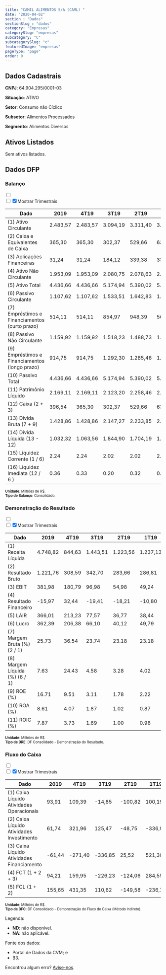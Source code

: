 ```yaml
---  
title: "CAMIL ALIMENTOS S/A (CAML) "  
date: "2020-04-02"  
section : "Dados"  
sectionSlug : "dados"  
category: "Empresas"  
categorySlug: "empresas"  
subcategory: "C"  
subcategorySlug: "c"  
featuredImage: "empresas"  
pageType: "page"  
order: 0  
---
```



## Dados Cadastrais


**CNPJ**: 64.904.295/0001-03

**Situação**: ATIVO

**Setor**: Consumo não Cíclico

**Subsetor**: Alimentos Processados

**Segmento**: Alimentos Diversos


## Ativos Listados


Sem ativos listados.




## Dados DFP

### Balanço
  
<input type='checkbox' class='toggleCommand' id='toggleBalanco' name='toggleBalanco'>  
<div class='filter-group-balanco'>  
<div class='check_button_balanco'>  
<label for='toggleBalanco'>  
<input type='checkbox' data-filter-col='trimBalanco'><input type='checkbox' data-filter-col='trimBalanco' checked><span>Mostrar Trimestrais</span>  
</label>  
</div>  
</div>  
<div class='overflow balancoTableWrapper'>  
<table class='balancoTable'>  
<thead>  
<tr>  
<th class='dataHeader fixedLeftColumn'>Dado</th>  
<th>2019</th>  
<th class='trimHeader' data-col='trimBalanco'>4T19</th>  
<th class='trimHeader' data-col='trimBalanco'>3T19</th>  
<th class='trimHeader' data-col='trimBalanco'>2T19</th>  
<th class='trimHeader' data-col='trimBalanco'>1T19</th>  
<th>2018</th>  
<th class='trimHeader' data-col='trimBalanco'>4T18</th>  
<th class='trimHeader' data-col='trimBalanco'>3T18</th>  
<th class='trimHeader' data-col='trimBalanco'>2T18</th>  
<th class='trimHeader' data-col='trimBalanco'>1T18</th>  
<th>2017</th>  
<th class='trimHeader' data-col='trimBalanco'>4T17</th>  
<th class='trimHeader' data-col='trimBalanco'>3T17</th>  
<th class='trimHeader' data-col='trimBalanco'>2T17</th>  
<th class='trimHeader' data-col='trimBalanco'>1T17</th>  
<th>2016</th>  
<th class='trimHeader' data-col='trimBalanco'>4T16</th>  
<th class='trimHeader' data-col='trimBalanco'>3T16</th>  
<th class='trimHeader' data-col='trimBalanco'>2T16</th>  
<th class='trimHeader' data-col='trimBalanco'>1T16</th>  
</tr>  
</thead>  
<tbody>  
<tr class='trContaAtivo'>  
<td class='leftAlignCell rowDescription fixedLeftColumn'>(1) Ativo Circulante</td>  
<td>2.483,57</td>  
<td data-col='trimBalanco' class='trimData'>2.483,57</td>  
<td data-col='trimBalanco' class='trimData'>3.094,19</td>  
<td data-col='trimBalanco' class='trimData'>3.311,40</td>  
<td data-col='trimBalanco' class='trimData'>3.604,43</td>  
<td>2.291,11</td>  
<td data-col='trimBalanco' class='trimData'>2.291,11</td>  
<td data-col='trimBalanco' class='trimData'>2.769,37</td>  
<td data-col='trimBalanco' class='trimData'>2.797,39</td>  
<td data-col='trimBalanco' class='trimData'>2.868,59</td>  
<td>2.379,83</td>  
<td data-col='trimBalanco' class='trimData'>2.379,83</td>  
<td data-col='trimBalanco' class='trimData'>2.206,25</td>  
<td data-col='trimBalanco' class='trimData'>2.331,31</td>  
<td data-col='trimBalanco' class='trimData'>2.489,29</td>  
<td>ND</td>  
<td data-col='trimBalanco' class='trimData'>ND</td>  
<td data-col='trimBalanco' class='trimData'>2.379,83</td>  
<td data-col='trimBalanco' class='trimData'>2.379,83</td>  
<td data-col='trimBalanco' class='trimData'>2.379,83</td>  
</tr>  
<tr class='trContaAtivo'>  
<td class='leftAlignCell rowDescription fixedLeftColumn'>(2) Caixa e Equivalentes de Caixa</td>  
<td>365,30</td>  
<td data-col='trimBalanco' class='trimData'>365,30</td>  
<td data-col='trimBalanco' class='trimData'>302,37</td>  
<td data-col='trimBalanco' class='trimData'>529,66</td>  
<td data-col='trimBalanco' class='trimData'>630,72</td>  
<td>276,47</td>  
<td data-col='trimBalanco' class='trimData'>276,47</td>  
<td data-col='trimBalanco' class='trimData'>222,63</td>  
<td data-col='trimBalanco' class='trimData'>369,10</td>  
<td data-col='trimBalanco' class='trimData'>572,27</td>  
<td>139,70</td>  
<td data-col='trimBalanco' class='trimData'>139,70</td>  
<td data-col='trimBalanco' class='trimData'>187,43</td>  
<td data-col='trimBalanco' class='trimData'>202,19</td>  
<td data-col='trimBalanco' class='trimData'>268,62</td>  
<td>ND</td>  
<td data-col='trimBalanco' class='trimData'>ND</td>  
<td data-col='trimBalanco' class='trimData'>139,70</td>  
<td data-col='trimBalanco' class='trimData'>139,70</td>  
<td data-col='trimBalanco' class='trimData'>139,70</td>  
</tr>  
<tr class='trContaAtivo'>  
<td class='leftAlignCell rowDescription fixedLeftColumn'>(3) Aplicações Financeiras</td>  
<td>31,24</td>  
<td data-col='trimBalanco' class='trimData'>31,24</td>  
<td data-col='trimBalanco' class='trimData'>184,12</td>  
<td data-col='trimBalanco' class='trimData'>339,38</td>  
<td data-col='trimBalanco' class='trimData'>334,98</td>  
<td>406,31</td>  
<td data-col='trimBalanco' class='trimData'>406,31</td>  
<td data-col='trimBalanco' class='trimData'>238,61</td>  
<td data-col='trimBalanco' class='trimData'>296,80</td>  
<td data-col='trimBalanco' class='trimData'>153,38</td>  
<td>470,68</td>  
<td data-col='trimBalanco' class='trimData'>470,68</td>  
<td data-col='trimBalanco' class='trimData'>204,55</td>  
<td data-col='trimBalanco' class='trimData'>184,71</td>  
<td data-col='trimBalanco' class='trimData'>21,76</td>  
<td>ND</td>  
<td data-col='trimBalanco' class='trimData'>ND</td>  
<td data-col='trimBalanco' class='trimData'>470,68</td>  
<td data-col='trimBalanco' class='trimData'>470,68</td>  
<td data-col='trimBalanco' class='trimData'>470,68</td>  
</tr>  
<tr class='trContaAtivo'>  
<td class='leftAlignCell rowDescription fixedLeftColumn'>(4) Ativo Não Circulante</td>  
<td>1.953,09</td>  
<td data-col='trimBalanco' class='trimData'>1.953,09</td>  
<td data-col='trimBalanco' class='trimData'>2.080,75</td>  
<td data-col='trimBalanco' class='trimData'>2.078,63</td>  
<td data-col='trimBalanco' class='trimData'>2.047,11</td>  
<td>1.490,06</td>  
<td data-col='trimBalanco' class='trimData'>1.490,06</td>  
<td data-col='trimBalanco' class='trimData'>1.547,90</td>  
<td data-col='trimBalanco' class='trimData'>1.597,35</td>  
<td data-col='trimBalanco' class='trimData'>1.558,60</td>  
<td>1.450,81</td>  
<td data-col='trimBalanco' class='trimData'>1.450,81</td>  
<td data-col='trimBalanco' class='trimData'>1.463,20</td>  
<td data-col='trimBalanco' class='trimData'>1.451,73</td>  
<td data-col='trimBalanco' class='trimData'>1.455,63</td>  
<td>ND</td>  
<td data-col='trimBalanco' class='trimData'>ND</td>  
<td data-col='trimBalanco' class='trimData'>1.450,81</td>  
<td data-col='trimBalanco' class='trimData'>1.450,81</td>  
<td data-col='trimBalanco' class='trimData'>1.450,81</td>  
</tr>  
<tr class='trContaAtivo'>  
<td class='leftAlignCell rowDescription fixedLeftColumn'>(5) Ativo Total</td>  
<td>4.436,66</td>  
<td data-col='trimBalanco' class='trimData'>4.436,66</td>  
<td data-col='trimBalanco' class='trimData'>5.174,94</td>  
<td data-col='trimBalanco' class='trimData'>5.390,02</td>  
<td data-col='trimBalanco' class='trimData'>5.651,54</td>  
<td>3.781,17</td>  
<td data-col='trimBalanco' class='trimData'>3.781,17</td>  
<td data-col='trimBalanco' class='trimData'>4.317,28</td>  
<td data-col='trimBalanco' class='trimData'>4.394,73</td>  
<td data-col='trimBalanco' class='trimData'>4.427,18</td>  
<td>3.830,64</td>  
<td data-col='trimBalanco' class='trimData'>3.830,64</td>  
<td data-col='trimBalanco' class='trimData'>3.669,45</td>  
<td data-col='trimBalanco' class='trimData'>3.783,05</td>  
<td data-col='trimBalanco' class='trimData'>3.944,93</td>  
<td>ND</td>  
<td data-col='trimBalanco' class='trimData'>ND</td>  
<td data-col='trimBalanco' class='trimData'>3.830,64</td>  
<td data-col='trimBalanco' class='trimData'>3.830,64</td>  
<td data-col='trimBalanco' class='trimData'>3.830,64</td>  
</tr>  
<tr class='trContaPassivo'>  
<td class='leftAlignCell rowDescription fixedLeftColumn'>(6) Passivo Circulante</td>  
<td>1.107,62</td>  
<td data-col='trimBalanco' class='trimData'>1.107,62</td>  
<td data-col='trimBalanco' class='trimData'>1.533,51</td>  
<td data-col='trimBalanco' class='trimData'>1.642,83</td>  
<td data-col='trimBalanco' class='trimData'>1.652,74</td>  
<td>659,79</td>  
<td data-col='trimBalanco' class='trimData'>659,79</td>  
<td data-col='trimBalanco' class='trimData'>920,33</td>  
<td data-col='trimBalanco' class='trimData'>1.043,07</td>  
<td data-col='trimBalanco' class='trimData'>1.198,17</td>  
<td>1.410,37</td>  
<td data-col='trimBalanco' class='trimData'>1.410,37</td>  
<td data-col='trimBalanco' class='trimData'>669,40</td>  
<td data-col='trimBalanco' class='trimData'>1.038,04</td>  
<td data-col='trimBalanco' class='trimData'>1.623,65</td>  
<td>ND</td>  
<td data-col='trimBalanco' class='trimData'>ND</td>  
<td data-col='trimBalanco' class='trimData'>1.410,37</td>  
<td data-col='trimBalanco' class='trimData'>1.410,37</td>  
<td data-col='trimBalanco' class='trimData'>1.410,37</td>  
</tr>  
<tr class='trContaPassivo'>  
<td class='leftAlignCell rowDescription fixedLeftColumn'>(7) Empréstimos e Financiamentos (curto prazo)</td>  
<td>514,11</td>  
<td data-col='trimBalanco' class='trimData'>514,11</td>  
<td data-col='trimBalanco' class='trimData'>854,97</td>  
<td data-col='trimBalanco' class='trimData'>948,39</td>  
<td data-col='trimBalanco' class='trimData'>569,52</td>  
<td>159,88</td>  
<td data-col='trimBalanco' class='trimData'>159,88</td>  
<td data-col='trimBalanco' class='trimData'>275,90</td>  
<td data-col='trimBalanco' class='trimData'>362,23</td>  
<td data-col='trimBalanco' class='trimData'>229,77</td>  
<td>780,17</td>  
<td data-col='trimBalanco' class='trimData'>780,17</td>  
<td data-col='trimBalanco' class='trimData'>179,31</td>  
<td data-col='trimBalanco' class='trimData'>471,48</td>  
<td data-col='trimBalanco' class='trimData'>608,40</td>  
<td>ND</td>  
<td data-col='trimBalanco' class='trimData'>ND</td>  
<td data-col='trimBalanco' class='trimData'>780,17</td>  
<td data-col='trimBalanco' class='trimData'>780,17</td>  
<td data-col='trimBalanco' class='trimData'>780,17</td>  
</tr>  
<tr class='trContaPassivo'>  
<td class='leftAlignCell rowDescription fixedLeftColumn'>(8) Passivo Não Circulante</td>  
<td>1.159,92</td>  
<td data-col='trimBalanco' class='trimData'>1.159,92</td>  
<td data-col='trimBalanco' class='trimData'>1.518,23</td>  
<td data-col='trimBalanco' class='trimData'>1.488,73</td>  
<td data-col='trimBalanco' class='trimData'>1.760,02</td>  
<td>1.300,29</td>  
<td data-col='trimBalanco' class='trimData'>1.300,29</td>  
<td data-col='trimBalanco' class='trimData'>1.305,76</td>  
<td data-col='trimBalanco' class='trimData'>1.309,09</td>  
<td data-col='trimBalanco' class='trimData'>1.308,66</td>  
<td>1.059,55</td>  
<td data-col='trimBalanco' class='trimData'>1.059,55</td>  
<td data-col='trimBalanco' class='trimData'>1.179,04</td>  
<td data-col='trimBalanco' class='trimData'>1.369,06</td>  
<td data-col='trimBalanco' class='trimData'>979,78</td>  
<td>ND</td>  
<td data-col='trimBalanco' class='trimData'>ND</td>  
<td data-col='trimBalanco' class='trimData'>1.059,55</td>  
<td data-col='trimBalanco' class='trimData'>1.059,55</td>  
<td data-col='trimBalanco' class='trimData'>1.059,55</td>  
</tr>  
<tr class='trContaPassivo'>  
<td class='leftAlignCell rowDescription fixedLeftColumn'>(9) Empréstimos e Financiamentos (longo prazo)</td>  
<td>914,75</td>  
<td data-col='trimBalanco' class='trimData'>914,75</td>  
<td data-col='trimBalanco' class='trimData'>1.292,30</td>  
<td data-col='trimBalanco' class='trimData'>1.285,46</td>  
<td data-col='trimBalanco' class='trimData'>1.547,38</td>  
<td>1.125,81</td>  
<td data-col='trimBalanco' class='trimData'>1.125,81</td>  
<td data-col='trimBalanco' class='trimData'>1.110,05</td>  
<td data-col='trimBalanco' class='trimData'>1.129,02</td>  
<td data-col='trimBalanco' class='trimData'>1.132,80</td>  
<td>877,12</td>  
<td data-col='trimBalanco' class='trimData'>877,12</td>  
<td data-col='trimBalanco' class='trimData'>990,70</td>  
<td data-col='trimBalanco' class='trimData'>1.164,68</td>  
<td data-col='trimBalanco' class='trimData'>789,82</td>  
<td>ND</td>  
<td data-col='trimBalanco' class='trimData'>ND</td>  
<td data-col='trimBalanco' class='trimData'>877,12</td>  
<td data-col='trimBalanco' class='trimData'>877,12</td>  
<td data-col='trimBalanco' class='trimData'>877,12</td>  
</tr>  
<tr class='trContaPassivo'>  
<td class='leftAlignCell rowDescription fixedLeftColumn'>(10) Passivo Total</td>  
<td>4.436,66</td>  
<td data-col='trimBalanco' class='trimData'>4.436,66</td>  
<td data-col='trimBalanco' class='trimData'>5.174,94</td>  
<td data-col='trimBalanco' class='trimData'>5.390,02</td>  
<td data-col='trimBalanco' class='trimData'>5.651,54</td>  
<td>3.781,17</td>  
<td data-col='trimBalanco' class='trimData'>3.781,17</td>  
<td data-col='trimBalanco' class='trimData'>4.317,28</td>  
<td data-col='trimBalanco' class='trimData'>4.394,73</td>  
<td data-col='trimBalanco' class='trimData'>4.427,18</td>  
<td>3.830,64</td>  
<td data-col='trimBalanco' class='trimData'>3.830,64</td>  
<td data-col='trimBalanco' class='trimData'>3.669,45</td>  
<td data-col='trimBalanco' class='trimData'>3.783,05</td>  
<td data-col='trimBalanco' class='trimData'>3.944,93</td>  
<td>ND</td>  
<td data-col='trimBalanco' class='trimData'>ND</td>  
<td data-col='trimBalanco' class='trimData'>3.830,64</td>  
<td data-col='trimBalanco' class='trimData'>3.830,64</td>  
<td data-col='trimBalanco' class='trimData'>3.830,64</td>  
</tr>  
<tr class='trContaPassivo'>  
<td class='leftAlignCell rowDescription fixedLeftColumn'>(11) Patrimônio Líquido</td>  
<td>2.169,11</td>  
<td data-col='trimBalanco' class='trimData'>2.169,11</td>  
<td data-col='trimBalanco' class='trimData'>2.123,20</td>  
<td data-col='trimBalanco' class='trimData'>2.258,46</td>  
<td data-col='trimBalanco' class='trimData'>2.238,77</td>  
<td>1.821,10</td>  
<td data-col='trimBalanco' class='trimData'>1.821,10</td>  
<td data-col='trimBalanco' class='trimData'>2.091,19</td>  
<td data-col='trimBalanco' class='trimData'>2.042,57</td>  
<td data-col='trimBalanco' class='trimData'>1.920,36</td>  
<td>1.360,72</td>  
<td data-col='trimBalanco' class='trimData'>1.360,72</td>  
<td data-col='trimBalanco' class='trimData'>1.821,01</td>  
<td data-col='trimBalanco' class='trimData'>1.375,95</td>  
<td data-col='trimBalanco' class='trimData'>1.341,49</td>  
<td>ND</td>  
<td data-col='trimBalanco' class='trimData'>ND</td>  
<td data-col='trimBalanco' class='trimData'>1.360,72</td>  
<td data-col='trimBalanco' class='trimData'>1.360,72</td>  
<td data-col='trimBalanco' class='trimData'>1.360,72</td>  
</tr>  
<tr>  
<td class='leftAlignCell rowDescription fixedLeftColumn'>(12) Caixa (2 + 3)</td>  
<td class='positiveNumber'>396,54</td>  
<td class='positiveNumber trimData' data-col='trimBalanco'>365,30</td>  
<td class='positiveNumber trimData' data-col='trimBalanco'>302,37</td>  
<td class='positiveNumber trimData' data-col='trimBalanco'>529,66</td>  
<td class='positiveNumber trimData' data-col='trimBalanco'>630,72</td>  
<td class='positiveNumber'>682,77</td>  
<td class='positiveNumber trimData' data-col='trimBalanco'>276,47</td>  
<td class='positiveNumber trimData' data-col='trimBalanco'>222,63</td>  
<td class='positiveNumber trimData' data-col='trimBalanco'>369,10</td>  
<td class='positiveNumber trimData' data-col='trimBalanco'>572,27</td>  
<td class='positiveNumber'>610,38</td>  
<td class='positiveNumber trimData' data-col='trimBalanco'>139,70</td>  
<td class='positiveNumber trimData' data-col='trimBalanco'>187,43</td>  
<td class='positiveNumber trimData' data-col='trimBalanco'>202,19</td>  
<td class='positiveNumber trimData' data-col='trimBalanco'>268,62</td>  
<td>ND</td>  
<td data-col='trimBalanco' class='trimData'>ND</td>  
<td class='positiveNumber trimData' data-col='trimBalanco'>139,70</td>  
<td class='positiveNumber trimData' data-col='trimBalanco'>139,70</td>  
<td class='positiveNumber trimData' data-col='trimBalanco'>139,70</td>  
</tr>  
<tr class='trDividaBruta'>  
<td class='leftAlignCell rowDescription fixedLeftColumn'>(13) Dívida Bruta (7 + 9)</td>  
<td class='negativeNumber'>1.428,86</td>  
<td class='negativeNumber trimData' data-col='trimBalanco'>1.428,86</td>  
<td class='negativeNumber trimData' data-col='trimBalanco'>2.147,27</td>  
<td class='negativeNumber trimData' data-col='trimBalanco'>2.233,85</td>  
<td class='negativeNumber trimData' data-col='trimBalanco'>2.116,90</td>  
<td class='negativeNumber'>1.285,69</td>  
<td class='negativeNumber trimData' data-col='trimBalanco'>1.285,69</td>  
<td class='negativeNumber trimData' data-col='trimBalanco'>1.385,96</td>  
<td class='negativeNumber trimData' data-col='trimBalanco'>1.491,26</td>  
<td class='negativeNumber trimData' data-col='trimBalanco'>1.362,57</td>  
<td class='negativeNumber'>1.657,29</td>  
<td class='negativeNumber trimData' data-col='trimBalanco'>1.657,29</td>  
<td class='negativeNumber trimData' data-col='trimBalanco'>1.170,01</td>  
<td class='negativeNumber trimData' data-col='trimBalanco'>1.636,16</td>  
<td class='negativeNumber trimData' data-col='trimBalanco'>1.398,22</td>  
<td>ND</td>  
<td data-col='trimBalanco' class='trimData'>ND</td>  
<td class='negativeNumber trimData' data-col='trimBalanco'>1.657,29</td>  
<td class='negativeNumber trimData' data-col='trimBalanco'>1.657,29</td>  
<td class='negativeNumber trimData' data-col='trimBalanco'>1.657,29</td>  
</tr>  
<tr>  
<td class='leftAlignCell rowDescription fixedLeftColumn'>(14) Dívida Líquida  (13 - 12)</td>  
<td class='negativeNumber'>1.032,32</td>  
<td class='negativeNumber trimData' data-col='trimBalanco'>1.063,56</td>  
<td class='negativeNumber trimData' data-col='trimBalanco'>1.844,90</td>  
<td class='negativeNumber trimData' data-col='trimBalanco'>1.704,19</td>  
<td class='negativeNumber trimData' data-col='trimBalanco'>1.486,18</td>  
<td class='negativeNumber'>602,92</td>  
<td class='negativeNumber trimData' data-col='trimBalanco'>1.009,22</td>  
<td class='negativeNumber trimData' data-col='trimBalanco'>1.163,32</td>  
<td class='negativeNumber trimData' data-col='trimBalanco'>1.122,15</td>  
<td class='negativeNumber trimData' data-col='trimBalanco'>790,30</td>  
<td class='negativeNumber'>1.046,91</td>  
<td class='negativeNumber trimData' data-col='trimBalanco'>1.517,59</td>  
<td class='negativeNumber trimData' data-col='trimBalanco'>982,57</td>  
<td class='negativeNumber trimData' data-col='trimBalanco'>1.433,98</td>  
<td class='negativeNumber trimData' data-col='trimBalanco'>1.129,60</td>  
<td>ND</td>  
<td data-col='trimBalanco' class='trimData'>ND</td>  
<td class='negativeNumber trimData' data-col='trimBalanco'>1.517,59</td>  
<td class='negativeNumber trimData' data-col='trimBalanco'>1.517,59</td>  
<td class='negativeNumber trimData' data-col='trimBalanco'>1.517,59</td>  
</tr>  
<tr>  
<td class='leftAlignCell rowDescription fixedLeftColumn'>(15) Liquidez Corrente (1 / 6)</td>  
<td>2.24</td>  
<td data-col='trimBalanco' class='trimData'>2.24</td>  
<td data-col='trimBalanco' class='trimData'>2.02</td>  
<td data-col='trimBalanco' class='trimData'>2.02</td>  
<td data-col='trimBalanco' class='trimData'>2.18</td>  
<td>3.47</td>  
<td data-col='trimBalanco' class='trimData'>3.47</td>  
<td data-col='trimBalanco' class='trimData'>3.01</td>  
<td data-col='trimBalanco' class='trimData'>2.68</td>  
<td data-col='trimBalanco' class='trimData'>2.39</td>  
<td>1.69</td>  
<td data-col='trimBalanco' class='trimData'>1.69</td>  
<td data-col='trimBalanco' class='trimData'>3.30</td>  
<td data-col='trimBalanco' class='trimData'>2.25</td>  
<td data-col='trimBalanco' class='trimData'>1.53</td>  
<td>ND</td>  
<td data-col='trimBalanco' class='trimData'>ND</td>  
<td data-col='trimBalanco' class='trimData'>1.69</td>  
<td data-col='trimBalanco' class='trimData'>1.69</td>  
<td data-col='trimBalanco' class='trimData'>1.69</td>  
</tr>  
<tr>  
<td class='leftAlignCell rowDescription fixedLeftColumn'>(16) Liquidez Imediata  (12 / 6 )</td>  
<td>0.36</td>  
<td data-col='trimBalanco' class='trimData'>0.33</td>  
<td data-col='trimBalanco' class='trimData'>0.20</td>  
<td data-col='trimBalanco' class='trimData'>0.32</td>  
<td data-col='trimBalanco' class='trimData'>0.38</td>  
<td>1.03</td>  
<td data-col='trimBalanco' class='trimData'>0.42</td>  
<td data-col='trimBalanco' class='trimData'>0.24</td>  
<td data-col='trimBalanco' class='trimData'>0.35</td>  
<td data-col='trimBalanco' class='trimData'>0.48</td>  
<td>0.43</td>  
<td data-col='trimBalanco' class='trimData'>0.10</td>  
<td data-col='trimBalanco' class='trimData'>0.28</td>  
<td data-col='trimBalanco' class='trimData'>0.19</td>  
<td data-col='trimBalanco' class='trimData'>0.17</td>  
<td>ND</td>  
<td data-col='trimBalanco' class='trimData'>ND</td>  
<td data-col='trimBalanco' class='trimData'>0.10</td>  
<td data-col='trimBalanco' class='trimData'>0.10</td>  
<td data-col='trimBalanco' class='trimData'>0.10</td>  
</tr>  
</tbody>  
</table>  
</div>  
<p style='font-size:0.7rem; margin:0px;'><strong>Unidade</strong>: Milhões de R$.</p>  
<p style='font-size:0.7rem; margin:0px;'><strong>Tipo de Balanço</strong>: Consolidado.</p>


### Demonstração do Resultado
  
<input type='checkbox' class='toggleCommand' id='toggleDRE' name='toggleDRE'>  
<div class='filter-group-dre'>  
<div class='check_button_dre'>  
<label for='toggleDRE'>  
<input type='checkbox' data-filter-col='trimDRE'><input type='checkbox' data-filter-col='trimDRE' checked><span>Mostrar Trimestrais</span>  
</label>  
</div>  
</div>  
<div class='overflow balancoTableWrapper'>  
<table class='balancoTable'>  
<thead>  
<tr>  
<th class='dataHeader fixedLeftColumn'>Dado</th>  
<th>2019</th>  
<th class='trimHeader' data-col='trimDRE'>4T19</th>  
<th class='trimHeader' data-col='trimDRE'>3T19</th>  
<th class='trimHeader' data-col='trimDRE'>2T19</th>  
<th class='trimHeader' data-col='trimDRE'>1T19</th>  
<th>2018</th>  
<th class='trimHeader' data-col='trimDRE'>4T18</th>  
<th class='trimHeader' data-col='trimDRE'>3T18</th>  
<th class='trimHeader' data-col='trimDRE'>2T18</th>  
<th class='trimHeader' data-col='trimDRE'>1T18</th>  
<th>2017</th>  
<th class='trimHeader' data-col='trimDRE'>4T17</th>  
<th class='trimHeader' data-col='trimDRE'>3T17</th>  
<th class='trimHeader' data-col='trimDRE'>2T17</th>  
<th class='trimHeader' data-col='trimDRE'>1T17</th>  
<th>2016</th>  
<th class='trimHeader' data-col='trimDRE'>4T16</th>  
<th class='trimHeader' data-col='trimDRE'>3T16</th>  
<th class='trimHeader' data-col='trimDRE'>2T16</th>  
<th class='trimHeader' data-col='trimDRE'>1T16</th>  
</tr>  
</thead>  
<tbody>  
<tr class='trDRE'>  
<td class='leftAlignCell rowDescription fixedLeftColumn'>(1) Receita Líquida</td>  
<td>4.748,82</td>  
<td data-col='trimDRE' class='trimData' >844,63</td>  
<td data-col='trimDRE' class='trimData' >1.443,51</td>  
<td data-col='trimDRE' class='trimData' >1.223,56</td>  
<td data-col='trimDRE' class='trimData' >1.237,13</td>  
<td>4.662,94</td>  
<td data-col='trimDRE' class='trimData' >1.246,10</td>  
<td data-col='trimDRE' class='trimData' >1.266,84</td>  
<td data-col='trimDRE' class='trimData' >1.145,64</td>  
<td data-col='trimDRE' class='trimData' >1.004,36</td>  
<td>4.947,73</td>  
<td data-col='trimDRE' class='trimData' >1.401,12</td>  
<td data-col='trimDRE' class='trimData' >1.159,16</td>  
<td data-col='trimDRE' class='trimData' >1.161,88</td>  
<td data-col='trimDRE' class='trimData' >1.225,56</td>  
<td>4.228,95</td>  
<td data-col='trimDRE' class='trimData' >543,53</td>  
<td data-col='trimDRE' class='trimData' >1.276,13</td>  
<td data-col='trimDRE' class='trimData' >1.273,07</td>  
<td data-col='trimDRE' class='trimData' >1.136,22</td>  
</tr>  
<tr class='trDRE'>  
<td class='leftAlignCell rowDescription fixedLeftColumn'>(2) Resultado Bruto</td>  
<td class='positiveNumberGreen'>1.221,76</td>  
<td data-col='trimDRE' class='trimData positiveNumberGreen' >308,59</td>  
<td data-col='trimDRE' class='trimData positiveNumberGreen' >342,70</td>  
<td data-col='trimDRE' class='trimData positiveNumberGreen' >283,66</td>  
<td data-col='trimDRE' class='trimData positiveNumberGreen' >286,81</td>  
<td class='positiveNumberGreen'>1.150,47</td>  
<td data-col='trimDRE' class='trimData positiveNumberGreen' >251,12</td>  
<td data-col='trimDRE' class='trimData positiveNumberGreen' >319,94</td>  
<td data-col='trimDRE' class='trimData positiveNumberGreen' >316,14</td>  
<td data-col='trimDRE' class='trimData positiveNumberGreen' >263,28</td>  
<td class='positiveNumberGreen'>1.221,14</td>  
<td data-col='trimDRE' class='trimData positiveNumberGreen' >355,54</td>  
<td data-col='trimDRE' class='trimData positiveNumberGreen' >285,94</td>  
<td data-col='trimDRE' class='trimData positiveNumberGreen' >282,25</td>  
<td data-col='trimDRE' class='trimData positiveNumberGreen' >297,40</td>  
<td class='positiveNumberGreen'>1.034,15</td>  
<td data-col='trimDRE' class='trimData positiveNumberGreen' >93,42</td>  
<td data-col='trimDRE' class='trimData positiveNumberGreen' >293,95</td>  
<td data-col='trimDRE' class='trimData positiveNumberGreen' >352,93</td>  
<td data-col='trimDRE' class='trimData positiveNumberGreen' >293,86</td>  
</tr>  
<tr class='trDRE'>  
<td class='leftAlignCell rowDescription fixedLeftColumn'>(3) EBIT</td>  
<td class='positiveNumberGreen'>381,98</td>  
<td data-col='trimDRE' class='trimData positiveNumberGreen' >180,79</td>  
<td data-col='trimDRE' class='trimData positiveNumberGreen' >96,98</td>  
<td data-col='trimDRE' class='trimData positiveNumberGreen' >54,98</td>  
<td data-col='trimDRE' class='trimData positiveNumberGreen' >49,24</td>  
<td class='positiveNumberGreen'>399,57</td>  
<td data-col='trimDRE' class='trimData positiveNumberGreen' >105,60</td>  
<td data-col='trimDRE' class='trimData positiveNumberGreen' >127,70</td>  
<td data-col='trimDRE' class='trimData positiveNumberGreen' >108,97</td>  
<td data-col='trimDRE' class='trimData positiveNumberGreen' >57,29</td>  
<td class='positiveNumberGreen'>460,39</td>  
<td data-col='trimDRE' class='trimData positiveNumberGreen' >156,92</td>  
<td data-col='trimDRE' class='trimData positiveNumberGreen' >105,66</td>  
<td data-col='trimDRE' class='trimData positiveNumberGreen' >91,75</td>  
<td data-col='trimDRE' class='trimData positiveNumberGreen' >106,05</td>  
<td class='positiveNumberGreen'>337,16</td>  
<td data-col='trimDRE' class='trimData negativeNumber' >-46,28</td>  
<td data-col='trimDRE' class='trimData positiveNumberGreen' >124,46</td>  
<td data-col='trimDRE' class='trimData positiveNumberGreen' >155,61</td>  
<td data-col='trimDRE' class='trimData positiveNumberGreen' >103,37</td>  
</tr>  
<tr class='trDRE'>  
<td class='leftAlignCell rowDescription fixedLeftColumn'>(4) Resultado Financeiro</td>  
<td class='negativeNumber'>-15,97</td>  
<td data-col='trimDRE' class='trimData positiveNumberGreen' >32,44</td>  
<td data-col='trimDRE' class='trimData negativeNumber' >-19,41</td>  
<td data-col='trimDRE' class='trimData negativeNumber' >-18,21</td>  
<td data-col='trimDRE' class='trimData negativeNumber' >-10,80</td>  
<td class='negativeNumber'>-74,40</td>  
<td data-col='trimDRE' class='trimData negativeNumber' >-75,05</td>  
<td data-col='trimDRE' class='trimData positiveNumberGreen' >18,81</td>  
<td data-col='trimDRE' class='trimData negativeNumber' >-6,14</td>  
<td data-col='trimDRE' class='trimData negativeNumber' >-12,02</td>  
<td class='negativeNumber'>-158,01</td>  
<td data-col='trimDRE' class='trimData negativeNumber' >-96,63</td>  
<td data-col='trimDRE' class='trimData negativeNumber' >-12,56</td>  
<td data-col='trimDRE' class='trimData negativeNumber' >-26,03</td>  
<td data-col='trimDRE' class='trimData negativeNumber' >-22,80</td>  
<td class='negativeNumber'>-155,94</td>  
<td data-col='trimDRE' class='trimData negativeNumber' >-37,26</td>  
<td data-col='trimDRE' class='trimData negativeNumber' >-33,32</td>  
<td data-col='trimDRE' class='trimData negativeNumber' >-52,66</td>  
<td data-col='trimDRE' class='trimData negativeNumber' >-32,71</td>  
</tr>  
<tr class='trDRE'>  
<td class='leftAlignCell rowDescription fixedLeftColumn'>(5) LAIR</td>  
<td class='positiveNumberGreen'>366,01</td>  
<td data-col='trimDRE' class='trimData positiveNumberGreen' >213,23</td>  
<td data-col='trimDRE' class='trimData positiveNumberGreen' >77,57</td>  
<td data-col='trimDRE' class='trimData positiveNumberGreen' >36,77</td>  
<td data-col='trimDRE' class='trimData positiveNumberGreen' >38,44</td>  
<td class='positiveNumberGreen'>325,17</td>  
<td data-col='trimDRE' class='trimData positiveNumberGreen' >30,55</td>  
<td data-col='trimDRE' class='trimData positiveNumberGreen' >146,51</td>  
<td data-col='trimDRE' class='trimData positiveNumberGreen' >102,83</td>  
<td data-col='trimDRE' class='trimData positiveNumberGreen' >45,28</td>  
<td class='positiveNumberGreen'>302,38</td>  
<td data-col='trimDRE' class='trimData positiveNumberGreen' >60,29</td>  
<td data-col='trimDRE' class='trimData positiveNumberGreen' >93,11</td>  
<td data-col='trimDRE' class='trimData positiveNumberGreen' >65,72</td>  
<td data-col='trimDRE' class='trimData positiveNumberGreen' >83,25</td>  
<td class='positiveNumberGreen'>181,21</td>  
<td data-col='trimDRE' class='trimData negativeNumber' >-83,54</td>  
<td data-col='trimDRE' class='trimData positiveNumberGreen' >91,14</td>  
<td data-col='trimDRE' class='trimData positiveNumberGreen' >102,96</td>  
<td data-col='trimDRE' class='trimData positiveNumberGreen' >70,66</td>  
</tr>  
<tr class='trDRE'>  
<td class='leftAlignCell rowDescription fixedLeftColumn'>(6) Lucro</td>  
<td class='positiveNumberGreen'>362,39</td>  
<td data-col='trimDRE' class='trimData positiveNumberGreen' >206,38</td>  
<td data-col='trimDRE' class='trimData positiveNumberGreen' >66,10</td>  
<td data-col='trimDRE' class='trimData positiveNumberGreen' >40,12</td>  
<td data-col='trimDRE' class='trimData positiveNumberGreen' >49,79</td>  
<td class='positiveNumberGreen'>250,66</td>  
<td data-col='trimDRE' class='trimData negativeNumber' >-11,26</td>  
<td data-col='trimDRE' class='trimData positiveNumberGreen' >150,29</td>  
<td data-col='trimDRE' class='trimData positiveNumberGreen' >79,07</td>  
<td data-col='trimDRE' class='trimData positiveNumberGreen' >32,56</td>  
<td class='positiveNumberGreen'>201,53</td>  
<td data-col='trimDRE' class='trimData positiveNumberGreen' >28,11</td>  
<td data-col='trimDRE' class='trimData positiveNumberGreen' >71,91</td>  
<td data-col='trimDRE' class='trimData positiveNumberGreen' >40,32</td>  
<td data-col='trimDRE' class='trimData positiveNumberGreen' >61,20</td>  
<td class='positiveNumberGreen'>110,78</td>  
<td data-col='trimDRE' class='trimData negativeNumber' >-70,79</td>  
<td data-col='trimDRE' class='trimData positiveNumberGreen' >67,19</td>  
<td data-col='trimDRE' class='trimData positiveNumberGreen' >63,54</td>  
<td data-col='trimDRE' class='trimData positiveNumberGreen' >50,83</td>  
</tr>  
<tr class='trDREMargem'>  
<td class='leftAlignCell rowDescription fixedLeftColumn'>(7) Margem Bruta (%) (2 / 1)</td>  
<td>25.73</td>  
<td data-col='trimDRE' class='trimData'>36.54</td>  
<td data-col='trimDRE' class='trimData'>23.74</td>  
<td data-col='trimDRE' class='trimData'>23.18</td>  
<td data-col='trimDRE' class='trimData'>23.18</td>  
<td>24.67</td>  
<td data-col='trimDRE' class='trimData'>20.15</td>  
<td data-col='trimDRE' class='trimData'>25.25</td>  
<td data-col='trimDRE' class='trimData'>27.59</td>  
<td data-col='trimDRE' class='trimData'>26.21</td>  
<td>24.68</td>  
<td data-col='trimDRE' class='trimData'>25.38</td>  
<td data-col='trimDRE' class='trimData'>24.67</td>  
<td data-col='trimDRE' class='trimData'>24.29</td>  
<td data-col='trimDRE' class='trimData'>24.27</td>  
<td>24.45</td>  
<td data-col='trimDRE' class='trimData'>17.19</td>  
<td data-col='trimDRE' class='trimData'>23.03</td>  
<td data-col='trimDRE' class='trimData'>27.72</td>  
<td data-col='trimDRE' class='trimData'>25.86</td>  
</tr>  
<tr class='trDREMargem'>  
<td class='leftAlignCell rowDescription fixedLeftColumn'>(8) Margem Líquida (%) (6 / 1)</td>  
<td>7.63</td>  
<td data-col='trimDRE' class='trimData'>24.43</td>  
<td data-col='trimDRE' class='trimData'>4.58</td>  
<td data-col='trimDRE' class='trimData'>3.28</td>  
<td data-col='trimDRE' class='trimData'>4.02</td>  
<td>5.38</td>  
<td data-col='trimDRE' class='trimData'>NA</td>  
<td data-col='trimDRE' class='trimData'>11.86</td>  
<td data-col='trimDRE' class='trimData'>6.90</td>  
<td data-col='trimDRE' class='trimData'>3.24</td>  
<td>4.07</td>  
<td data-col='trimDRE' class='trimData'>2.01</td>  
<td data-col='trimDRE' class='trimData'>6.20</td>  
<td data-col='trimDRE' class='trimData'>3.47</td>  
<td data-col='trimDRE' class='trimData'>4.99</td>  
<td>2.62</td>  
<td data-col='trimDRE' class='trimData'>NA</td>  
<td data-col='trimDRE' class='trimData'>5.27</td>  
<td data-col='trimDRE' class='trimData'>4.99</td>  
<td data-col='trimDRE' class='trimData'>4.47</td>  
</tr>  
<tr>  
<td class='leftAlignCell rowDescription fixedLeftColumn'>(9) ROE (%)</td>  
<td>16.71</td>  
<td data-col='trimDRE' class='trimData'>9.51</td>  
<td data-col='trimDRE' class='trimData'>3.11</td>  
<td data-col='trimDRE' class='trimData'>1.78</td>  
<td data-col='trimDRE' class='trimData'>2.22</td>  
<td>13.76</td>  
<td data-col='trimDRE' class='trimData'>NA</td>  
<td data-col='trimDRE' class='trimData'>7.19</td>  
<td data-col='trimDRE' class='trimData'>3.87</td>  
<td data-col='trimDRE' class='trimData'>1.70</td>  
<td>14.81</td>  
<td data-col='trimDRE' class='trimData'>2.07</td>  
<td data-col='trimDRE' class='trimData'>3.95</td>  
<td data-col='trimDRE' class='trimData'>2.93</td>  
<td data-col='trimDRE' class='trimData'>4.56</td>  
<td>ND</td>  
<td data-col='trimDRE' class='trimData'>ND</td>  
<td data-col='trimDRE' class='trimData'>4.94</td>  
<td data-col='trimDRE' class='trimData'>4.67</td>  
<td data-col='trimDRE' class='trimData'>3.74</td>  
</tr>  
<tr>  
<td class='leftAlignCell rowDescription fixedLeftColumn'>(10) ROA (%)</td>  
<td>8.61</td>  
<td data-col='trimDRE' class='trimData'>4.07</td>  
<td data-col='trimDRE' class='trimData'>1.87</td>  
<td data-col='trimDRE' class='trimData'>1.02</td>  
<td data-col='trimDRE' class='trimData'>0.87</td>  
<td>10.57</td>  
<td data-col='trimDRE' class='trimData'>2.79</td>  
<td data-col='trimDRE' class='trimData'>2.96</td>  
<td data-col='trimDRE' class='trimData'>2.48</td>  
<td data-col='trimDRE' class='trimData'>1.29</td>  
<td>12.02</td>  
<td data-col='trimDRE' class='trimData'>4.10</td>  
<td data-col='trimDRE' class='trimData'>2.88</td>  
<td data-col='trimDRE' class='trimData'>2.43</td>  
<td data-col='trimDRE' class='trimData'>2.69</td>  
<td>ND</td>  
<td data-col='trimDRE' class='trimData'>ND</td>  
<td data-col='trimDRE' class='trimData'>3.25</td>  
<td data-col='trimDRE' class='trimData'>4.06</td>  
<td data-col='trimDRE' class='trimData'>2.70</td>  
</tr>  
<tr>  
<td class='leftAlignCell rowDescription fixedLeftColumn'>(11) ROIC (%)</td>  
<td>7.87</td>  
<td data-col='trimDRE' class='trimData'>3.73</td>  
<td data-col='trimDRE' class='trimData'>1.69</td>  
<td data-col='trimDRE' class='trimData'>1.00</td>  
<td data-col='trimDRE' class='trimData'>0.96</td>  
<td>10.88</td>  
<td data-col='trimDRE' class='trimData'>2.88</td>  
<td data-col='trimDRE' class='trimData'>2.79</td>  
<td data-col='trimDRE' class='trimData'>2.51</td>  
<td data-col='trimDRE' class='trimData'>1.48</td>  
<td>12.62</td>  
<td data-col='trimDRE' class='trimData'>4.30</td>  
<td data-col='trimDRE' class='trimData'>2.68</td>  
<td data-col='trimDRE' class='trimData'>2.31</td>  
<td data-col='trimDRE' class='trimData'>2.86</td>  
<td>ND</td>  
<td data-col='trimDRE' class='trimData'>ND</td>  
<td data-col='trimDRE' class='trimData'>3.41</td>  
<td data-col='trimDRE' class='trimData'>4.27</td>  
<td data-col='trimDRE' class='trimData'>2.83</td>  
</tr>  
</tbody>  
</table>  
</div>  
<p style='font-size:0.7rem; margin:0px;'><strong>Unidade</strong>: Milhões de R$.</p>  
<p style='font-size:0.7rem; margin:0px;'><strong>Tipo de DRE</strong>: DF Consolidado - Demonstração do Resultado.</p>


### Fluxo do Caixa
  
<input type='checkbox' class='toggleCommand' id='toggleDFC' name='toggleDFC'>  
<div class='filter-group-dfc'>  
<div class='check_button_dfc'>  
<label for='toggleDFC'>  
<input type='checkbox' data-filter-col='trimDFC'><input type='checkbox' data-filter-col='trimDFC' checked><span>Mostrar Trimestrais</span>  
</label>  
</div>  
</div>  
<div class='overflow balancoTableWrapper'>  
<table class='balancoTable'>  
<thead>  
<tr>  
<th class='dataHeader fixedLeftColumn'>Dado</th>  
<th>2019</th>  
<th class='trimHeader' data-col='trimDFC'>4T19</th>  
<th class='trimHeader' data-col='trimDFC'>3T19</th>  
<th class='trimHeader' data-col='trimDFC'>2T19</th>  
<th class='trimHeader' data-col='trimDFC'>1T19</th>  
<th>2018</th>  
<th class='trimHeader' data-col='trimDFC'>4T18</th>  
<th class='trimHeader' data-col='trimDFC'>3T18</th>  
<th class='trimHeader' data-col='trimDFC'>2T18</th>  
<th class='trimHeader' data-col='trimDFC'>1T18</th>  
<th>2017</th>  
<th class='trimHeader' data-col='trimDFC'>4T17</th>  
<th class='trimHeader' data-col='trimDFC'>3T17</th>  
<th class='trimHeader' data-col='trimDFC'>2T17</th>  
<th class='trimHeader' data-col='trimDFC'>1T17</th>  
<th>2016</th>  
<th class='trimHeader' data-col='trimDFC'>4T16</th>  
<th class='trimHeader' data-col='trimDFC'>3T16</th>  
<th class='trimHeader' data-col='trimDFC'>2T16</th>  
<th class='trimHeader' data-col='trimDFC'>1T16</th>  
</tr>  
</thead>  
<tbody>  
<tr class='trDFC'>  
<td class='leftAlignCell rowDescription fixedLeftColumn'>(1) Caixa Líquido Atividades Operacionais</td>  
<td>93,91</td>  
<td data-col='trimDFC' class='trimData' >109,39</td>  
<td data-col='trimDFC' class='trimData' >-14,85</td>  
<td data-col='trimDFC' class='trimData' >-100,82</td>  
<td data-col='trimDFC' class='trimData' >100,19</td>  
<td>488,02</td>  
<td data-col='trimDFC' class='trimData' >575,14</td>  
<td data-col='trimDFC' class='trimData' >-17,58</td>  
<td data-col='trimDFC' class='trimData' >-137,02</td>  
<td data-col='trimDFC' class='trimData' >67,49</td>  
<td>294,31</td>  
<td data-col='trimDFC' class='trimData' >101,29</td>  
<td data-col='trimDFC' class='trimData' >182,25</td>  
<td data-col='trimDFC' class='trimData' >-88,48</td>  
<td data-col='trimDFC' class='trimData' >99,25</td>  
<td>343,17</td>  
<td data-col='trimDFC' class='trimData' >302,33</td>  
<td data-col='trimDFC' class='trimData' >244,92</td>  
<td data-col='trimDFC' class='trimData' >-224,69</td>  
<td data-col='trimDFC' class='trimData' >20,60</td>  
</tr>  
<tr class='trDFC'>  
<td class='leftAlignCell rowDescription fixedLeftColumn'>(2) Caixa Líquido Atividades Investimento</td>  
<td>61,74</td>  
<td data-col='trimDFC' class='trimData' >321,96</td>  
<td data-col='trimDFC' class='trimData' >125,47</td>  
<td data-col='trimDFC' class='trimData' >-48,75</td>  
<td data-col='trimDFC' class='trimData' >-336,94</td>  
<td>-31,37</td>  
<td data-col='trimDFC' class='trimData' >-99,28</td>  
<td data-col='trimDFC' class='trimData' >2,45</td>  
<td data-col='trimDFC' class='trimData' >-158,04</td>  
<td data-col='trimDFC' class='trimData' >223,50</td>  
<td>-546,74</td>  
<td data-col='trimDFC' class='trimData' >-744,91</td>  
<td data-col='trimDFC' class='trimData' >-42,87</td>  
<td data-col='trimDFC' class='trimData' >-194,85</td>  
<td data-col='trimDFC' class='trimData' >435,89</td>  
<td>-73,19</td>  
<td data-col='trimDFC' class='trimData' >75,94</td>  
<td data-col='trimDFC' class='trimData' >-73,99</td>  
<td data-col='trimDFC' class='trimData' >-54,16</td>  
<td data-col='trimDFC' class='trimData' >-20,97</td>  
</tr>  
<tr class='trDFC'>  
<td class='leftAlignCell rowDescription fixedLeftColumn'>(3) Caixa Líquido Atividades Financiamento</td>  
<td>-61,44</td>  
<td data-col='trimDFC' class='trimData' >-271,40</td>  
<td data-col='trimDFC' class='trimData' >-336,85</td>  
<td data-col='trimDFC' class='trimData' >25,52</td>  
<td data-col='trimDFC' class='trimData' >521,30</td>  
<td>-323,79</td>  
<td data-col='trimDFC' class='trimData' >-277,36</td>  
<td data-col='trimDFC' class='trimData' >-125,51</td>  
<td data-col='trimDFC' class='trimData' >78,46</td>  
<td data-col='trimDFC' class='trimData' >0,62</td>  
<td>-44,56</td>  
<td data-col='trimDFC' class='trimData' >300,27</td>  
<td data-col='trimDFC' class='trimData' >-154,66</td>  
<td data-col='trimDFC' class='trimData' >216,05</td>  
<td data-col='trimDFC' class='trimData' >-406,22</td>  
<td>-72,58</td>  
<td data-col='trimDFC' class='trimData' >98,85</td>  
<td data-col='trimDFC' class='trimData' >-276,23</td>  
<td data-col='trimDFC' class='trimData' >264,76</td>  
<td data-col='trimDFC' class='trimData' >-159,96</td>  
</tr>  
<tr>  
<td class='leftAlignCell rowDescription fixedLeftColumn'>(4) FCT (1 + 2 + 3)</td>  
<td class='positiveNumber'>94,21</td>  
<td data-col='trimDFC' class='trimData positiveNumber'>159,95</td>  
<td data-col='trimDFC' class='trimData negativeNumber'>-226,23</td>  
<td data-col='trimDFC' class='trimData negativeNumber'>-124,06</td>  
<td data-col='trimDFC' class='trimData positiveNumber'>284,55</td>  
<td class='positiveNumber'>132,86</td>  
<td data-col='trimDFC' class='trimData positiveNumber'>198,49</td>  
<td data-col='trimDFC' class='trimData negativeNumber'>-140,64</td>  
<td data-col='trimDFC' class='trimData negativeNumber'>-216,60</td>  
<td data-col='trimDFC' class='trimData positiveNumber'>291,61</td>  
<td class='negativeNumber'>-296,99</td>  
<td data-col='trimDFC' class='trimData negativeNumber'>-343,35</td>  
<td data-col='trimDFC' class='trimData negativeNumber'>-15,28</td>  
<td data-col='trimDFC' class='trimData negativeNumber'>-67,28</td>  
<td data-col='trimDFC' class='trimData positiveNumber'>128,92</td>  
<td class='positiveNumber'>197,40</td>  
<td data-col='trimDFC' class='trimData positiveNumber'>477,12</td>  
<td data-col='trimDFC' class='trimData negativeNumber'>-105,30</td>  
<td data-col='trimDFC' class='trimData negativeNumber'>-14,09</td>  
<td data-col='trimDFC' class='trimData negativeNumber'>-160,33</td>  
</tr>  
<tr>  
<td class='leftAlignCell rowDescription fixedLeftColumn'>(5) FCL (1 + 2)</td>  
<td class='positiveNumber'>155,65</td>  
<td data-col='trimDFC' class='trimData positiveNumber'>431,35</td>  
<td data-col='trimDFC' class='trimData positiveNumber'>110,62</td>  
<td data-col='trimDFC' class='trimData negativeNumber'>-149,58</td>  
<td data-col='trimDFC' class='trimData negativeNumber'>-236,75</td>  
<td class='positiveNumber'>456,65</td>  
<td data-col='trimDFC' class='trimData positiveNumber'>475,86</td>  
<td data-col='trimDFC' class='trimData negativeNumber'>-15,13</td>  
<td data-col='trimDFC' class='trimData negativeNumber'>-295,07</td>  
<td data-col='trimDFC' class='trimData positiveNumber'>290,99</td>  
<td class='negativeNumber'>-252,43</td>  
<td data-col='trimDFC' class='trimData negativeNumber'>-643,62</td>  
<td data-col='trimDFC' class='trimData positiveNumber'>139,38</td>  
<td data-col='trimDFC' class='trimData negativeNumber'>-283,33</td>  
<td data-col='trimDFC' class='trimData positiveNumber'>535,14</td>  
<td class='positiveNumber'>269,98</td>  
<td data-col='trimDFC' class='trimData positiveNumber'>378,27</td>  
<td data-col='trimDFC' class='trimData positiveNumber'>170,94</td>  
<td data-col='trimDFC' class='trimData negativeNumber'>-278,85</td>  
<td data-col='trimDFC' class='trimData negativeNumber'>-0,37</td>  
</tr>  
</tbody>  
</table>  
</div>  
<p style='font-size:0.7rem; margin:0px;'><strong>Unidade</strong>: Milhões de R$.</p>  
<p style='font-size:0.7rem; margin:0px;'><strong>Tipo de DFC</strong>: DF Consolidado - Demonstração do Fluxo de Caixa (Método Indireto).</p>

  
<div class='referencias'>

Legenda:  
- **ND**: não disponível.  
- **NA**: não aplicável.

Fonte dos dados:  
- Portal de Dados da CVM; e  
- B3.

Encontrou algum erro? [Avise-nos](/contato).  
</div>
